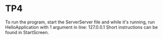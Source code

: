 # TP4
To run the program, start the ServerServer file and while it's running, run HelloApplication with 1 argument in line: 127.0.0.1
Short instructions can be found in StartScreen.
